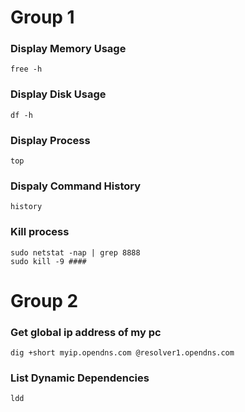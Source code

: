 # Group 1
### Display Memory Usage
```
free -h
```
### Display Disk Usage
```
df -h
```
### Display Process
```
top
```
### Dispaly Command History
```
history
```
### Kill process
```
sudo netstat -nap | grep 8888
sudo kill -9 #### 
```

# Group 2
### Get global ip address of my pc
```
dig +short myip.opendns.com @resolver1.opendns.com
```
### List Dynamic Dependencies
```
ldd
```